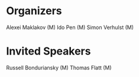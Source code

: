 # Organizers
Alexei Maklakov (M) 
Ido Pen (M)
Simon Verhulst (M)


# Invited Speakers
Russell Bonduriansky (M)
Thomas Flatt (M)


